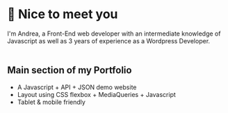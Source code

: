 ###
:wave: Nice to meet you<br>
================
I'm Andrea, a Front-End web developer with an intermediate knowledge of Javascript as well as 3 years of experience as a Wordpress Developer.<br>
<br>
## Main section of my Portfolio
- A Javascript + API + JSON demo website
- Layout using CSS flexbox + MediaQueries + Javascript
- Tablet & mobile friendly

